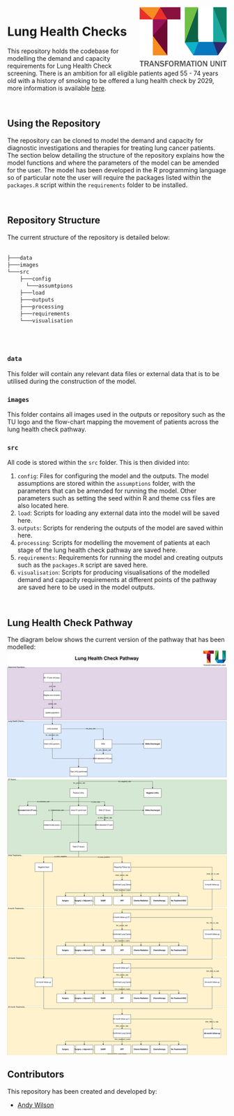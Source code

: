 <img src="images/TU_logo_large.png" alt="TU logo" width="200" align="right"/>

# Lung Health Checks
This repository holds the codebase for modelling the demand and capacity requirements for Lung Health Check screening. There is an ambition for all eligible patients aged 55 - 74 years old with a history of smoking to be offered a lung health check by 2029, more information is available [here](https://www.nhs.uk/conditions/lung-health-checks/).

<br/>

## Using the Repository
The repository can be cloned to model the demand and capacity for diagnostic investigations and therapies for treating lung cancer patients. The section below detailing the structure of the repository explains how the model functions and where the parameters of the model can be amended for the user. The model has been developed in the R programming language so of particular note the user will require the packages listed within the `packages.R` script within the `requirements` folder to be installed.

<br/>

## Repository Structure

The current structure of the repository is detailed below:

``` plaintext

├───data
├───images
└───src
    ├───config
      └───assumtpions
    ├───load
    ├───outputs
    ├───processing
    ├───requirements
    └───visualisation
    
```

<br/>

### `data`
This folder will contain any relevant data files or external data that is to be utilised during the construction of the model.

### `images`
This folder contains all images used in the outputs or repository such as the TU logo and the flow-chart mapping the movement of patients across the lung health check pathway.

### `src`
All code is stored within the `src` folder. This is then divided into:

1. `config`: Files for configuring the model and the outputs. The model assumptions are stored within the `assumptions` folder, with the parameters that can be amended for running the model. Other parameters such as setting the seed within R and theme css files are also located here.
2. `load`: Scripts for loading any external data into the model will be saved here.
3. `outputs`: Scripts for rendering the outputs of the model are saved within here.
4. `processing`: Scripts for modelling the movement of patients at each stage of the lung health check pathway are saved here.
5. `requirements`: Requirements for running the model and creating outputs such as the `packages.R` script are saved here.
6. `visualisation`: Scripts for producing visualisations of the modelled demand and capacity requirements at different points of the pathway are saved here to be used in the model outputs.

<br/>

## Lung Health Check Pathway
The diagram below shows the current version of the pathway that has been modelled:
<img src="images/lhc_pathway.drawio.svg" alt="LHC Pathway"/>

## Contributors

This repository has been created and developed by:
-   [Andy Wilson](https://github.com/ASW-Analyst)